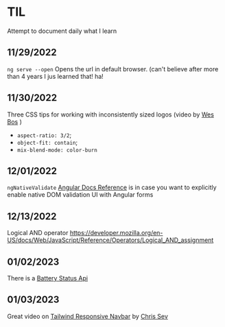 # TIL
Attempt to document daily what I learn

## 11/29/2022

`ng serve --open` Opens the url in default browser. (can't believe after more than 4 years I jus learned that! ha!

## 11/30/2022

Three CSS tips for working with inconsistently sized logos (video by [Wes Bos](https://twitter.com/wesbos/status/1597598503886327808) )
- `aspect-ratio: 3/2`;
- `object-fit: contain`;
- `mix-blend-mode: color-burn`

## 12/01/2022

`ngNativeValidate` [Angular Docs Reference](https://angular.io/api/forms/NgForm#native-dom-validation-ui) is in case you want to explicitly enable native DOM validation UI with Angular forms

## 12/13/2022

Logical AND operator
https://developer.mozilla.org/en-US/docs/Web/JavaScript/Reference/Operators/Logical_AND_assignment

## 01/02/2023

There is a [Battery Status Api](https://developer.mozilla.org/en-US/docs/Web/API/Battery_Status_API)

## 01/03/2023

Great video on [Tailwind Responsive Navbar](https://www.youtube.com/watch?v=V9v4GRMyzO4&ab_channel=DigitalOcean) by [Chris Sev](https://github.com/chris-sev)
